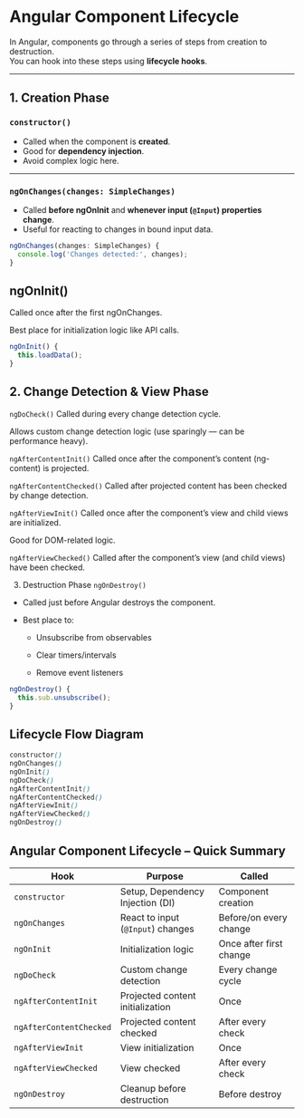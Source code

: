 # Angular Component Lifecycle

In Angular, components go through a series of steps from creation to destruction.  
You can hook into these steps using **lifecycle hooks**.

---

## 1. Creation Phase

### `constructor()`
- Called when the component is **created**.
- Good for **dependency injection**.
- Avoid complex logic here.

---

### `ngOnChanges(changes: SimpleChanges)`
- Called **before ngOnInit** and **whenever input (`@Input`) properties change**.
- Useful for reacting to changes in bound input data.
```ts
ngOnChanges(changes: SimpleChanges) {
  console.log('Changes detected:', changes);
}
```

## ngOnInit()
Called once after the first ngOnChanges.

Best place for initialization logic like API calls.

```ts
ngOnInit() {
  this.loadData();
}
```

## 2. Change Detection & View Phase
`ngDoCheck()`
Called during every change detection cycle.

Allows custom change detection logic (use sparingly — can be performance heavy).

`ngAfterContentInit()`
Called once after the component’s content (ng-content) is projected.

`ngAfterContentChecked()`
Called after projected content has been checked by change detection.

`ngAfterViewInit()`
Called once after the component’s view and child views are initialized.

Good for DOM-related logic.

`ngAfterViewChecked()`
Called after the component’s view (and child views) have been checked.

3. Destruction Phase
`ngOnDestroy()`
- Called just before Angular destroys the component.

- Best place to:

  - Unsubscribe from observables

  - Clear timers/intervals

  - Remove event listeners

```ts
ngOnDestroy() {
  this.sub.unsubscribe();
}
```

## Lifecycle Flow Diagram
```scss
constructor()
ngOnChanges()
ngOnInit()
ngDoCheck()
ngAfterContentInit()
ngAfterContentChecked()
ngAfterViewInit()
ngAfterViewChecked()
ngOnDestroy()
```

## Angular Component Lifecycle – Quick Summary

| Hook | Purpose | Called |
|------|---------|--------|
| `constructor` | Setup, Dependency Injection (DI) | Component creation |
| `ngOnChanges` | React to input (`@Input`) changes | Before/on every change |
| `ngOnInit` | Initialization logic | Once after first change |
| `ngDoCheck` | Custom change detection | Every change cycle |
| `ngAfterContentInit` | Projected content initialization | Once |
| `ngAfterContentChecked` | Projected content checked | After every check |
| `ngAfterViewInit` | View initialization | Once |
| `ngAfterViewChecked` | View checked | After every check |
| `ngOnDestroy` | Cleanup before destruction | Before destroy |